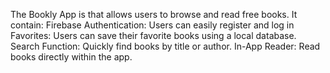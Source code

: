 The Bookly App is that allows users to browse and read free books. 
It contain: 
Firebase Authentication: Users can easily register and log in
Favorites: Users can save their favorite books using a local database.
Search Function: Quickly find books by title or author.
In-App Reader: Read books directly within the app.
